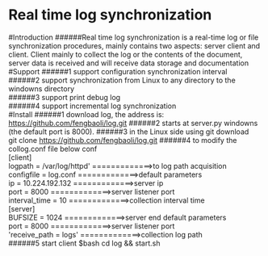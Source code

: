 Real time log synchronization 
======
#Introduction
######Real time log synchronization is a real-time log or file synchronization procedures, mainly contains two aspects: server client and client. Client mainly to collect the log or the contents of the document, server data is received and will receive data storage and documentation
#Support
######1 support configuration synchronization interval<br/>
######2 support synchronization from Linux to any directory to the windowns directory<br/>
######3 support print debug log<br/>
######4 support incremental log synchronization<br/>
#Install
######1 download log, the address is: 
https://github.com/fengbaoli/log.git 
######2 starts at server.py windowns (the default port is 8000).
######3 in the Linux side using git download <br/>
git clone  https://github.com/fengbaoli/log.git 
######4 to modify the collog.conf file below conf <br/>
[client]<br/>
logpath = /var/log/httpd'   =============>to log path acquisition<br/>
configfile = log.conf       =============>default parameters  <br/>
ip = 10.224.192.132       =============>server ip <br/>
port = 8000                 =============>server listener port <br/>
interval_time = 10          =============>collection interval time <br/>
[server]<br/>
BUFSIZE = 1024              =============>server end default parameters<br/>
port = 8000                =============>server listener port<br/>
'receive_path = logs'         =============>collection log path<br/>
######5 start client
$bash cd log && start.sh <br/>


